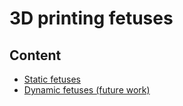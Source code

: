 # 3D printing fetuses

## Content 
* [Static fetuses](static-fetus)
* [Dynamic fetuses (future work)](dynamic-fetus)